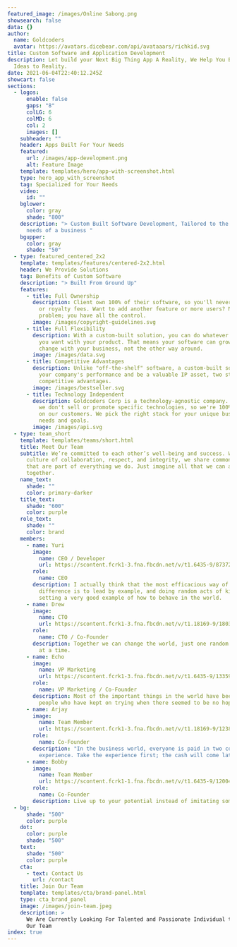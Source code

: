 ```yaml
---
featured_image: /images/Online Sabong.png
showsearch: false
data: {}
author:
  name: Goldcoders
  avatar: https://avatars.dicebear.com/api/avataaars/richkid.svg
title: Custom Software and Application Development
description: Let build your Next Big Thing App A Reality, We Help You Bring
  Ideas to Reality.
date: 2021-06-04T22:40:12.245Z
showcart: false
sections:
  - logos:
      enable: false
      gaps: "8"
      colLG: 6
      colMD: 6
      col: 2
      images: []
    subheader: ""
    header: Apps Built For Your Needs
    featured:
      url: /images/app-development.png
      alt: Feature Image
    template: templates/hero/app-with-screenshot.html
    type: hero_app_with_screenshot
    tag: Specialized for Your Needs
    video:
      id: ""
    bglower:
      color: gray
      shade: "800"
    description: "> Custom Built Software Development, Tailored to the specific
      needs of a business "
    bgupper:
      color: gray
      shade: "50"
  - type: featured_centered_2x2
    template: templates/features/centered-2x2.html
    header: We Provide Solutions
    tag: Benefits of Custom Software
    description: "> Built From Ground Up"
    features:
      - title: Full Ownership
        description: Client own 100% of their software, so you'll never pay subscription
          or royalty fees. Want to add another feature or more users? No
          problem; you have all the control.
        image: /images/copyright-guidelines.svg
      - title: Full Flexibility
        description: With a custom-built solution, you can do whatever you want whenever
          you want with your product. That means your software can grow and
          change with your business, not the other way around.
        image: /images/data.svg
      - title: Competitive Advantages
        description: Unlike "off-the-shelf" software, a custom-built solution can boost
          your company's performance and be a valuable IP asset, two strong
          competitive advantages.
        image: /images/bestseller.svg
      - title: Technology Independent
        description: Goldcoders Corp is a technology-agnostic company. In other words,
          we don't sell or promote specific technologies, so we're 100% focused
          on our customers. We pick the right stack for your unique business
          needs and goals.
        image: /images/api.svg
  - type: team_short
    template: templates/teams/short.html
    title: Meet Our Team
    subtitle: We’re committed to each other’s well-being and success. Within a
      culture of collaboration, respect, and integrity, we share common values
      that are part of everything we do. Just imagine all that we can achieve
      together.
    name_text:
      shade: ""
      color: primary-darker
    title_text:
      shade: "600"
      color: purple
    role_text:
      shade: ""
      color: brand
    members:
      - name: Yuri
        image:
          name: CEO / Developer
          url: https://scontent.fcrk1-3.fna.fbcdn.net/v/t1.6435-9/87372254_2769415686512834_4711647890433376256_n.jpg?_nc_cat=101&ccb=1-3&_nc_sid=09cbfe&_nc_eui2=AeGmVZLE5G4eusVPZDx_1iQU1UAjSnuhrUrVQCNKe6GtSrU5ZzsVCzvVC-WjAYEWaYr6EAf9yPyAuFmdFEWVxmYd&_nc_ohc=MPZqNX78lPIAX8B_rbW&_nc_ht=scontent.fcrk1-3.fna&oh=fb62c18dfc3809a90e1f82f6a1b2cc52&oe=60E099CE
        role:
          name: CEO
        description: I actually think that the most efficacious way of making a
          difference is to lead by example, and doing random acts of kindness is
          setting a very good example of how to behave in the world.
      - name: Drew
        image:
          name: CTO
          url: https://scontent.fcrk1-3.fna.fbcdn.net/v/t1.18169-9/18034091_1329870170432765_4794002620839940695_n.jpg?_nc_cat=104&ccb=1-3&_nc_sid=09cbfe&_nc_eui2=AeEzuQ4pEaCed9lSLbu_3f2IWprOv1f9_89ams6_V_3_z-EuUviIcbTUtKY8t5MyOPzWInHUfnn7BmwGkf-W87hD&_nc_ohc=08QWLbpsY2oAX-lbN61&_nc_ht=scontent.fcrk1-3.fna&oh=dbe82c04cbd93ad8f4ec4a8060ef790f&oe=60DEA0BE
        role:
          name: CTO / Co-Founder
        description: Together we can change the world, just one random act of kindness
          at a time.
      - name: Echo
        image:
          name: VP Marketing
          url: https://scontent.fcrk1-3.fna.fbcdn.net/v/t1.6435-9/133596030_1257607221275478_8475164670338986809_n.jpg?_nc_cat=102&ccb=1-3&_nc_sid=174925&_nc_eui2=AeE7R-gHC9yJvQ5MXuevcjHMfmYkMj-v6od-ZiQyP6_qh9Rfpa4IBuR05uMdHU2DAxi2t7XQ17xhhiYHokMgXVQq&_nc_ohc=JhN5a1mTt24AX_duRgV&_nc_ht=scontent.fcrk1-3.fna&oh=b529d64349b1bca475a650a8ed209c45&oe=60DFC75B
        role:
          name: VP Marketing / Co-Founder
        description: Most of the important things in the world have been accomplished by
          people who have kept on trying when there seemed to be no hope at all.
      - name: Arjay
        image:
          name: Team Member
          url: https://scontent.fcrk1-3.fna.fbcdn.net/v/t1.18169-9/1238078_688603507834394_1157321163_n.jpg?_nc_cat=100&ccb=1-3&_nc_sid=174925&_nc_eui2=AeGQu3bOhdG8OecH1-2qz6TQazkMxNKTs-ZrOQzE0pOz5lAB_kzZz_zrg5yIStCOP3WXx172xvZw6ZoN_QPhdhUc&_nc_ohc=Q2Fx9TbLankAX_omzRO&tn=wn2LXCvVRTEHAsIN&_nc_ht=scontent.fcrk1-3.fna&oh=8ecbd03cc532e577ac7d03bd6725470f&oe=60CC0251
        role:
          name: Co-Founder
        description: "In the business world, everyone is paid in two coins: cash and
          experience. Take the experience first; the cash will come later."
      - name: Bobby
        image:
          name: Team Member
          url: https://scontent.fcrk1-1.fna.fbcdn.net/v/t1.6435-9/120042539_5054053771286685_662350970479016142_n.jpg?_nc_cat=107&ccb=1-3&_nc_sid=09cbfe&_nc_eui2=AeGnYpyFf0m_GOQK0G2J5pmEVZYrEX1RXvlVlisRfVFe-YhD5ehPC63mymEoxjc_xyaEciChVxbaHUUXWkC-W3k8&_nc_ohc=H05gvLqSmgIAX-CudVN&_nc_ht=scontent.fcrk1-1.fna&oh=263c31a68e984d6712c76fc1cce1c789&oe=60CCD703
        role:
          name: Co-Founder
        description: Live up to your potential instead of imitating someone else's.
  - bg:
      shade: "500"
      color: purple
    dot:
      color: purple
      shade: "500"
    text:
      shade: "500"
      color: purple
    cta:
      - text: Contact Us
        url: /contact
    title: Join Our Team
    template: templates/cta/brand-panel.html
    type: cta_brand_panel
    image: /images/join-team.jpeg
    description: >
      We Are Currently Looking For Talented and Passionate Individual to Join
      Our Team
index: true
---
```

